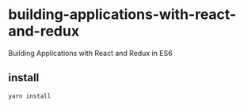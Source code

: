 # building-applications-with-react-and-redux
Building Applications with React and Redux in ES6


## install
`yarn install`
